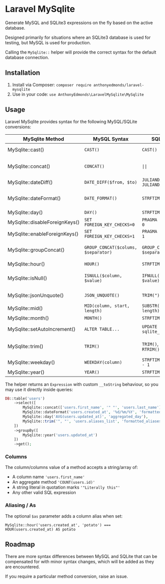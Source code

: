 # Laravel MySqlite

Generate MySQL and SQLite3 expressions on the fly based on the active database.

Designed primarily for situations where an SQLite3 database is used for testing, but MySQL is used for production.

Calling the `MySqlite::`  helper will provide the correct syntax for the default database connection.

## Installation

1. Install via Composer: `composer require anthonyedmonds/laravel-mysqlite`
2. Use in your code: `use AnthonyEdmonds\LaravelMySqlite\MySqlite`

## Usage

Laravel MySqlite provides syntax for the following MySQL/SQLite conversions:

| MySqlite Method                | MySQL Syntax                        | SQLite Syntax                        | Notes                                                           |
|--------------------------------|-------------------------------------|--------------------------------------|-----------------------------------------------------------------|
| MySqlite::cast()               | `CAST()`                            | `CAST()`                             | Must be a value from `MySqlite::CASTS_MYSQL`                    |
| MySqlite::concat()             | `CONCAT()`                          | `\|\|`                               | Pass literal strings with quotation marks, such as `'"String"'` |
| MySqlite::dateDiff()           | `DATE_DIFF($from, $to)`             | `JULIANDAY($from) - JULIANDAY($to)`  |                                                                 |
| MySqlite::dateFormat()         | `DATE_FORMAT()`                     | `STRFTIME()`                         | Use date formats supported by both MySQL and SQLite             |
| MySqlite::day()                | `DAY()`                             | `STRFTIME()`                         |                                                                 |
| MySqlite::disableForeignKeys() | `SET FOREIGN_KEY_CHECKS=0`          | `PRAGMA foreign_keys = 0`            |                                                                 | 
| MySqlite::enableForeignKeys()  | `SET FOREIGN_KEY_CHECKS=1`          | `PRAGMA foreign_keys = 1`            |                                                                 |
| MySqlite::groupConcat()        | `GROUP_CONCAT($colums, $separator)` | `GROUP_CONCAT($colums, $separator)`  | Pass literal strings with quotation marks, such as `'"String"'` |
| MySqlite::hour()               | `HOUR()`                            | `STRFTIME()`                         |                                                                 |
| MySqlite::isNull()             | `ISNULL($column, $value)`           | `IFNULL($column, $value)`            | Pass literal strings with quotation marks, such as `'"String"'` |
| MySqlite::jsonUnquote()        | `JSON_UNQUOTE()`                    | `TRIM(")`                            | Performs a trim on qutoation marks                              |
| MySqlite::mid()                | `MID(column, start, length)`        | `SUBSTR(column, start, length)`      |                                                                 |
| MySqlite::month()              | `MONTH()`                           | `STRFTIME()`                         |                                                                 |
| MySqlite::setAutoIncrement()   | `ALTER TABLE...`                    | `UPDATE sqlite_sequence...`          | Used as a standalone statement                                  |
| MySqlite::trim()               | `TRIM()`                            | `TRIM()`, `LTRIM()`, `RTRIM()`       | Pass literal strings with quotation marks, such as `'"String"'` |
| MySqlite::weekday()            | `WEEKDAY(column)`                   | `STRFTIME(%u, column) - 1`           |                                                                 |
| MySqlite::year()               | `YEAR()`                            | `STRFTIME()`                         |                                                                 |

The helper returns an `Expression` with custom `__toString` behaviour, so you may use it directly inside queries:

```php
DB::table('users')
    ->select([
        MySqlite::concat(['users.first_name', '" "', 'users.last_name'], 'name'),
        MySqlite::dateFormat('users.created_at', '%d/%m/%Y', 'formatted_date'),
        MySqlite::day('AVG(users.updated_at)', 'aggregated_day'),
        MySqlite::trim('", "', 'users.aliases_list', 'formatted_aliases', MySqlite::TRIM_TRAILING),
    ])
    ->groupBy([
        MySqlite::year('users.updated_at')
    ])
    ->get();
```

### Columns
The column/columns value of a method accepts a string/array of:

* A column name `'users.first_name'`
* An aggregate method `'COUNT(users.id)'`
* A string literal in quotation marks `'"Literally this"'`
* Any other valid SQL expression

### Aliasing / As

The optional `$as` parameter adds a column alias when set:

`MySqlite::hour('users.created_at', 'potato') === HOUR(users.created_at) AS potato`

## Roadmap

There are more syntax differences between MySQL and SQLite that can be compensated for with minor syntax changes, which will be added as they are encountered.

If you require a particular method conversion, raise an issue.
